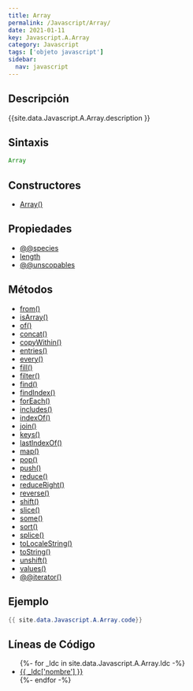 ```yaml
---
title: Array
permalink: /Javascript/Array/
date: 2021-01-11
key: Javascript.A.Array
category: Javascript
tags: ['objeto javascript']
sidebar: 
  nav: javascript
---
```


## Descripción
{{site.data.Javascript.A.Array.description }}

## Sintaxis
~~~javascript
Array
~~~

## Constructores
* [Array()](/Javascript/Array/Array/)

## Propiedades
* [@@species](/Javascript/Array/@@species)
* [length](/Javascript/Array/length)
* [@@unscopables](/Javascript/Array/@@unscopables)

## Métodos
* [from()](/Javascript/Array/from)
* [isArray()](/Javascript/Array/isArray)
* [of()](/Javascript/Array/of)
* [concat()](/Javascript/Array/concat)
* [copyWithin()](/Javascript/Array/copyWithin)
* [entries()](/Javascript/Array/entries)
* [every()](/Javascript/Array/every)
* [fill()](/Javascript/Array/fill)
* [filter()](/Javascript/Array/filter)
* [find()](/Javascript/Array/find)
* [findIndex()](/Javascript/Array/findIndex)
* [forEach()](/Javascript/Array/forEach)
* [includes()](/Javascript/Array/includes)
* [indexOf()](/Javascript/Array/indexOf)
* [join()](/Javascript/Array/join)
* [keys()](/Javascript/Array/keys)
* [lastIndexOf()](/Javascript/Array/lastIndexOf)
* [map()](/Javascript/Array/map)
* [pop()](/Javascript/Array/pop)
* [push()](/Javascript/Array/push)
* [reduce()](/Javascript/Array/reduce)
* [reduceRight()](/Javascript/Array/reduceRight)
* [reverse()](/Javascript/Array/reverse)
* [shift()](/Javascript/Array/shift)
* [slice()](/Javascript/Array/slice)
* [some()](/Javascript/Array/some)
* [sort()](/Javascript/Array/sort)
* [splice()](/Javascript/Array/splice)
* [toLocaleString()](/Javascript/Array/toLocaleString)
* [toString()](/Javascript/Array/toString)
* [unshift()](/Javascript/Array/unshift)
* [values()](/Javascript/Array/values)
* [@@iterator()](/Javascript/Array/@@iterator)

## Ejemplo
~~~java
{{ site.data.Javascript.A.Array.code}}
~~~

## Líneas de Código
<ul>
{%- for _ldc in site.data.Javascript.A.Array.ldc -%}
   <li>
       <a href="{{_ldc['url'] }}">{{ _ldc['nombre'] }}</a>
   </li>
{%- endfor -%}
</ul>
